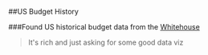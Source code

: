##US Budget History

###Found US historical budget data from the [Whitehouse]
>It's rich and just asking for some good data viz

[Whitehouse]:https://www.whitehouse.gov/omb/budget/Historicals
